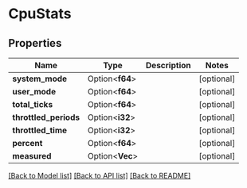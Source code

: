 # CpuStats

## Properties

Name | Type | Description | Notes
------------ | ------------- | ------------- | -------------
**system_mode** | Option<**f64**> |  | [optional]
**user_mode** | Option<**f64**> |  | [optional]
**total_ticks** | Option<**f64**> |  | [optional]
**throttled_periods** | Option<**i32**> |  | [optional]
**throttled_time** | Option<**i32**> |  | [optional]
**percent** | Option<**f64**> |  | [optional]
**measured** | Option<**Vec<String>**> |  | [optional]

[[Back to Model list]](../README.md#documentation-for-models) [[Back to API list]](../README.md#documentation-for-api-endpoints) [[Back to README]](../README.md)


